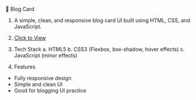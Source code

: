  📰 Blog Card
1. A simple, clean, and responsive blog card UI built using HTML, CSS, and JavaScript.
 2. [Click to View](https://amanbtech.github.io/blog-card/)
  
 3. Tech Stack
a. HTML5
b. CSS3 (Flexbox, box-shadow, hover effects)
c. JavaScript (minor effects)

4. Features
- Fully responsive design
- Simple and clean UI
- Good for blogging UI practice

